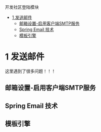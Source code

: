 开发社区登陆模块
<!-- TOC -->

- [1 发送邮件](#1-发送邮件)
    - [邮箱设置-启用客户端SMTP服务](#邮箱设置-启用客户端smtp服务)
    - [Spring Email 技术](#spring-email-技术)
    - [模板引擎](#模板引擎)

<!-- /TOC -->

# 1 发送邮件
这里遇到了很多问题！！！

## 邮箱设置-启用客户端SMTP服务

## Spring Email 技术

## 模板引擎

